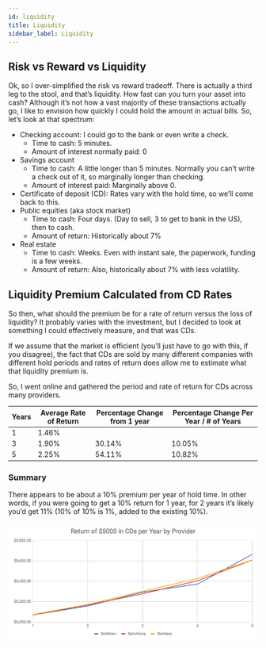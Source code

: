 ```yaml
---
id: liquidity
title: Liquidity
sidebar_label: Liquidity
---
```

## Risk vs Reward vs Liquidity
Ok, so I over-simplified the risk vs reward tradeoff.  There is actually a third leg to the stool, and that’s liquidity.  How fast can you turn your asset into cash?   Although it’s not how a vast majority of these transactions actually go, I like to envision how quickly I could hold the amount in actual bills.  So, let’s look at that spectrum:

* Checking account:  I could go to the bank or even write a check.  
  * Time to cash:  5 minutes.  
  * Amount of interest normally paid:  0
* Savings account
  * Time to cash: A little longer than 5 minutes. Normally you can’t write a check out of it, so marginally longer than checking.
  * Amount of interest paid:  Marginally above 0.
* Certificate of deposit (CD):  Rates vary with the hold time, so we’ll come back to this.
* Public equities (aka stock market)  
  * Time to cash: Four days.  (Day to sell, 3 to get to bank in the US), then to cash.  
  * Amount of return:  Historically about 7%
* Real estate 
  * Time to cash:  Weeks.  Even with instant sale, the paperwork, funding is a few weeks.  
  * Amount of return:  Also, historically about 7% with less volatility.  

## Liquidity Premium Calculated from CD Rates

So then, what should the premium be for a rate of return versus the loss of liquidity?  It probably varies with the investment, but I decided to look at something I could effectively measure, and that was CDs.

If we assume that the market is efficient (you’ll just have to go with this, if you disagree), the fact that CDs are sold by many different companies with different hold periods and rates of return does allow me to estimate what that liquidity premium is.

So, I went online and gathered the period and rate of return for CDs across many providers.  

| Years | Average Rate of Return | Percentage Change from 1 year | Percentage Change Per Year / # of Years|
|---|---|---|---|
|1|1.46%|
|3|1.90%|30.14%|10.05%|
|5|2.25%|54.11%|10.82%|

### Summary
There appears to be about a 10% premium per year of hold time.  In other words, if you were going to get a 10% return for 1 year, for 2 years it’s likely you’d get 11% (10% of 10% is 1%, added to the existing 10%).

![CD rates of return](assets/liquidity-cd-rates.png)
